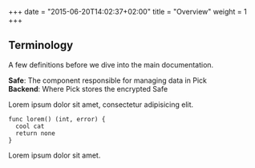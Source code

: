 +++
date = "2015-06-20T14:02:37+02:00"
title = "Overview"
weight = 1 
+++

## Terminology
A few definitions before we dive into the main documentation.

**Safe**: The component responsible for managing data in Pick     
**Backend**: Where Pick stores the encrypted Safe

Lorem ipsum dolor sit amet, consectetur adipisicing elit.

```
func lorem() (int, error) {
  cool cat
  return none
}
```

Lorem ipsum dolor sit amet.
